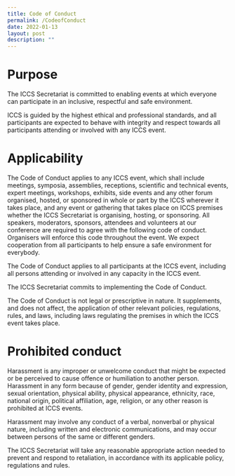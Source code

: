 ```yaml
---
title: Code of Conduct
permalink: /CodeofConduct
date: 2022-01-13
layout: post
description: ""
---
```

# Purpose

The ICCS Secretariat is committed to enabling events at which everyone can participate in an inclusive, respectful and safe environment.

ICCS is guided by the highest ethical and professional standards, and all participants are expected to behave with integrity and respect towards all participants attending or involved with any ICCS event.

# Applicability

The Code of Conduct applies to any ICCS event, which shall include meetings, symposia, assemblies, receptions, scientific and technical events, expert meetings, workshops, exhibits, side events and any other forum organised, hosted, or sponsored in whole or part by the ICCS wherever it takes place, and any event or gathering that takes place on ICCS premises whether the ICCS Secretariat is organising, hosting, or sponsoring. All speakers, moderators, sponsors, attendees and volunteers at our conference are required to agree with the following code of conduct. Organisers will enforce this code throughout the event. We expect cooperation from all participants to help ensure a safe environment for everybody.

The Code of Conduct applies to all participants at the ICCS event, including all persons attending or involved in any capacity in the ICCS event.

The ICCS Secretariat commits to implementing the Code of Conduct.

The Code of Conduct is not legal or prescriptive in nature. It supplements, and does not affect, the application of other relevant policies, regulations, rules, and laws, including laws regulating the premises in which the ICCS event takes place.

# Prohibited conduct

Harassment is any improper or unwelcome conduct that might be expected or be perceived to cause offence or humiliation to another person. Harassment in any form because of gender, gender identity and expression, sexual orientation, physical ability, physical appearance, ethnicity, race, national origin, political affiliation, age, religion, or any other reason is prohibited at ICCS events.

Harassment may involve any conduct of a verbal, nonverbal or physical nature, including written and electronic communications, and may occur between persons of the same or different genders.

The ICCS Secretariat will take any reasonable appropriate action needed to prevent and respond to retaliation, in accordance with its applicable policy, regulations and rules.